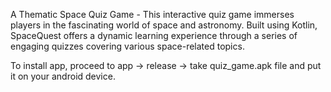 A Thematic Space Quiz Game - This interactive quiz game immerses players in the fascinating world of space and astronomy. Built using Kotlin, SpaceQuest offers a dynamic learning experience through a series of engaging quizzes covering various space-related topics.

To install app, proceed to app -> release -> take quiz_game.apk file and put it on your android device.
